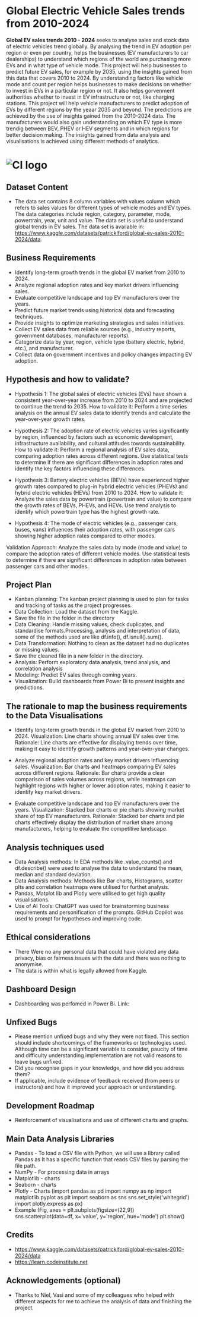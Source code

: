 # Global Electric Vehicle Sales trends from 2010-2024

**Global EV sales trends 2010 - 2024** seeks to analyse sales and stock data of electric vehicles trend globally. By analysing the trend in EV adoption per region or even per country, helps the businesses (EV manufacturers to car dealerships) to understand which regions of the world are purchasing more EVs and in what type of vehicle mode. This project will help businesses to predict future EV sales, for example by 2035, using the insights gained from this data that covers 2010 to 2024. By understanding factors like vehicle mode and count per region helps businesses to make decisions on whether to invest in EVs in a particular region or not. It also helps gorvenment authorities whether to invest in EV infrastructure or not, like charging stations. This project will help vehicle manufacturers to predict adoption of EVs by different regions by the yeaar 2035 and beyond. The predictions are achieved by the use of insights gained from the 2010-2024 data.
The manufacturers would also gain understanding on which EV type is more trendig between BEV, PHEV or HEV segments and in which regions for better decision making. The insights gained from data analysis and visualisations is achieved using different methods of analytics.


# ![CI logo](https://codeinstitute.s3.amazonaws.com/fullstack/ci_logo_small.png)


## Dataset Content
* The data set contains 8 column variables with values column which refers to sales values for different types of vehicle modes and EV types. The data categories include region, category, parameter, mode, powertrain, year, unit and value. The data set is useful to understand global trends in EV sales. The data set is available in: https://www.kaggle.com/datasets/patricklford/global-ev-sales-2010-2024/data.


## Business Requirements
* Identify long-term growth trends in the global EV market from 2010 to 2024.
* Analyze regional adoption rates and key market drivers influencing sales.
* Evaluate competitive landscape and top EV manufacturers over the years.
* Predict future market trends using historical data and forecasting techniques.
* Provide insights to optimize marketing strategies and sales initiatives.
* Collect EV sales data from reliable sources (e.g., industry reports, government databases, manufacturer reports).
* Categorize data by year, region, vehicle type (battery electric, hybrid, etc.), and manufacturer.
* Collect data on government incentives and policy changes impacting EV adoption. 


## Hypothesis and how to validate?
* Hypothesis 1: The global sales of electric vehicles (EVs) have shown a consistent year-over-year increase from 2010 to 2024 and are projected to continue the trend to 2035.
How to validate it: Perform a time series analysis on the annual EV sales data to identify trends and calculate the year-over-year growth rates.

* Hypothesis 2: The adoption rate of electric vehicles varies significantly by region, influenced by factors such as economic development, infrastructure availability, and cultural attitudes towards sustainability.
How to validate it: Perform a regional analysis of EV sales data, comparing adoption rates across different regions. Use statistical tests to determine if there are significant differences in adoption rates and identify the key factors influencing these differences.

* Hypothesis 3: Battery electric vehicles (BEVs) have experienced higher growth rates compared to plug-in hybrid electric vehicles (PHEVs) and hybrid electric vehicles (HEVs) from 2010 to 2024.
How to validate it: Analyze the sales data by powertrain (powertrain and value) to compare the growth rates of BEVs, PHEVs, and HEVs. Use trend analysis to identify which powertrain type has the highest growth rate.

* Hypothesis 4: The mode of electric vehicles (e.g., passenger cars, buses, vans) influences their adoption rates, with passenger cars showing higher adoption rates compared to other modes.

Validation Approach: Analyze the sales data by mode (mode and value) to compare the adoption rates of different vehicle modes. Use statistical tests to determine if there are significant differences in adoption rates between passenger cars and other modes.

## Project Plan
* Kanban planning: The kanban project planning is used to plan for tasks and tracking of tasks as the project progresses.
* Data Collection: Load the dataset from the Kaggle.
* Save the file in the folder in the directory
* Data Cleaning: Handle missing values, check duplicates, and standardise formats.Processing, analysis and interpretation of data, some of the methods used are like df.info(), df.isnull().sum().
* Data Transformation: Nothing to clean as the dataset had no duplicates or missing values.
* Save the cleaned file in a new folder in the directory.
* Analysis: Perform exploratory data analysis, trend analysis, and correlation analysis
* Modeling: Predict EV sales through coming years.
* Visualization: Build dashboards from Power Bi to present insights and predictions.

## The rationale to map the business requirements to the Data Visualisations
* Identify long-term growth trends in the global EV market from 2010 to 2024.
Visualization: Line charts showing annual EV sales over time.
Rationale: Line charts are effective for displaying trends over time, making it easy to identify growth patterns and year-over-year changes.

* Analyze regional adoption rates and key market drivers influencing sales.
Visualization: Bar charts and heatmaps comparing EV sales across different regions.
Rationale: Bar charts provide a clear comparison of sales volumes across regions, while heatmaps can highlight regions with higher or lower adoption rates, making it easier to identify key market drivers.

* Evaluate competitive landscape and top EV manufacturers over the years.
Visualization: Stacked bar charts or pie charts showing market share of top EV manufacturers.
Rationale: Stacked bar charts and pie charts effectively display the distribution of market share among manufacturers, helping to evaluate the competitive landscape.

## Analysis techniques used
* Data Analysis methods: In EDA methods like .value_counts() and df.describe() were used to analyse the data to understand the mean, median and standard deviation.
* Data Analysis methods: Methods like Bar charts, Histograms, scatter plts and correlation heatmaps were utilised for furthet analysis. 
* Pandas, Matplot lib and Plotly were utilised to get high quality visualisations.
* Use of AI Tools: ChatGPT was used for brainstorming business requirements and personification of the prompts. GitHub Copilot was used to prompt for hypotheses and improving code.


## Ethical considerations
* There Were no any personal data that could have violated any data privacy, bias or fairness issues with the data and there was nothing to anonymise.
* The data is within what is legally allowed from Kaggle.

## Dashboard Design
* Dashboarding was perfomed in Power Bi. Link: 

## Unfixed Bugs
* Please mention unfixed bugs and why they were not fixed. This section should include shortcomings of the frameworks or technologies used. Although time can be a significant variable to consider, paucity of time and difficulty understanding implementation are not valid reasons to leave bugs unfixed.
* Did you recognise gaps in your knowledge, and how did you address them?
* If applicable, include evidence of feedback received (from peers or instructors) and how it improved your approach or understanding.

## Development Roadmap
* Reinforcement of visualisations and use of different charts and graphs. 

## Main Data Analysis Libraries
* Pandas -  To load a CSV file with Python, we will use a library called Pandas as It has a specific function that reads CSV files by parsing the file path.
* NumPy - For processing data in arrays
* Matplotlib - charts 
* Seaborn - charts
* Plotly -  Charts
(import pandas as pd 
import numpy as np
import matplotlib.pyplot as plt
import seaborn as sns
sns.set_style('whitegrid')
import plotly.express as px)
* Example
(Fig, axes = plt.subplots(figsize=(22,9))
sns.scatterplot(data=df, x='value', y='region', hue='mode') 
plt.show()


## Credits 
* https://www.kaggle.com/datasets/patricklford/global-ev-sales-2010-2024/data
* https://learn.codeinstitute.net

## Acknowledgements (optional)
* Thanks to Niel, Vasi and some of my colleagues who helped with different aspects for me to achieve the analysis of data and finishing the project.